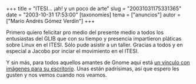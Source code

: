 +++
title = "ITESI... ¡ah! y  un poco de arte"
slug = "20031031175331365"
date = "2003-10-31 17:53:00"
[taxonomies]
tema = ["anuncios"]
autor = ["Mario Andrés Gómez Verdín"]
+++

Primero quiero felicitar pro medio del presente medio a todos los
entusiastas del GLIB que con su tiempo y presencia impartieron pláticas
sobre Linux en el ITESI. Sólo pude asistir a un taller. Gracias a todos
y en especial a Jacobo por inciar el movimiento en el ITESI.

Y sin más, para todos aquellos amantes de Gnome aquí está [un vínculo
con imágenes para su
escritorio](http://art.gnome.org/backgrounds/gnome/index.php?page=1&sort_by=date&thumbnails_per_page=12).
Unas están padrísimas, así que espero les gusten y nos vemos cuando nos
veamos.

